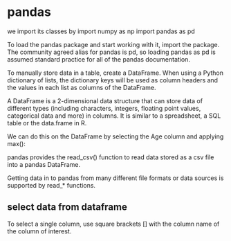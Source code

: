 # pandas

we import its classes by 
import numpy as np
import pandas as pd


To load the pandas package and start working with it, import the package. The community agreed alias for pandas is pd, so loading pandas as pd is assumed standard practice for all of the pandas documentation.



To manually store data in a table, create a DataFrame. When using a Python dictionary of lists, the dictionary keys will be used as column headers and the values in each list as columns of the DataFrame.


A DataFrame is a 2-dimensional data structure that can store data of different types (including characters, integers, floating point values, categorical data and more) in columns. It is similar to a spreadsheet, a SQL table or the data.frame in R.


We can do this on the DataFrame by selecting the Age column and applying max():

pandas provides the read_csv() function to read data stored as a csv file into a pandas DataFrame.

Getting data in to pandas from many different file formats or data sources is supported by read_* functions.
## select data from dataframe
To select a single column, use square brackets [] with the column name of the column of interest.

